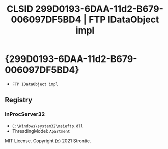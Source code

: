 ﻿---
title: "CLSID 299D0193-6DAA-11d2-B679-006097DF5BD4 | FTP IDataObject impl"
excerpt: What is COM-Object CLSID 299D0193-6DAA-11d2-B679-006097DF5BD4?
---

# {299D0193-6DAA-11d2-B679-006097DF5BD4}

* `FTP IDataObject impl`

## Registry


### InProcServer32

* `C:\Windows\system32\msieftp.dll`
* ThreadingModel: `Apartment`

MIT License. Copyright (c) 2021 Strontic.


